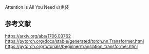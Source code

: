 Attention Is All You Need の実装

## 参考文献

https://arxiv.org/abs/1706.03762  
https://pytorch.org/docs/stable/generated/torch.nn.Transformer.html  
https://pytorch.org/tutorials/beginner/translation_transformer.html
